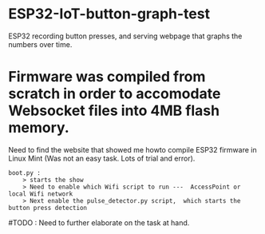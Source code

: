 # ESP32-IoT-button-graph-test
ESP32 recording button presses, and serving webpage that graphs the numbers over time.


# Firmware was compiled from scratch in order to accomodate Websocket files into 4MB flash memory.

Need to find the website that showed me howto compile ESP32 firmware in Linux Mint  (Was not an easy task.  Lots of trial and error).
```
boot.py :	
	> starts the show 
	> Need to enable which Wifi script to run ---  AccessPoint or local Wifi network
	> Next enable the pulse_detector.py script,  which starts the button press detection
```


#TODO : Need to further elaborate on the task at hand.